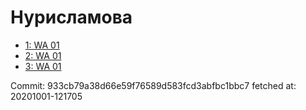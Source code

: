 # Нурисламова
- [1: WA 01](1.md)
- [2: WA 01](2.md)
- [3: WA 01](3.md)

Commit: 933cb79a38d66e59f76589d583fcd3abfbc1bbc7
 fetched at: 20201001-121705
